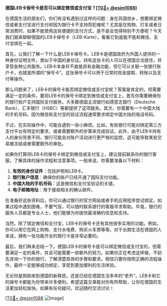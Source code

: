 **德国LEB卡保号卡是否可以绑定微信或支付宝？[[TG💪+ @esim1088](https://t.me/s/esim1088)]**

在德国生活的朋友们，你们有没有遇到过这样的问题：身在异国他乡，想要绑定微信或者支付宝进行支付却因为银行卡不支持而犯难呢？尤其是在购物、打车或者日常消费时，如果不能使用这些便捷的支付方式，是不是会觉得特别不方便呢？今天我们就来聊聊德国的LEB卡保号卡（LEB-Karte），看看它到底能不能和微信、支付宝绑在一起。

首先，让我们了解一下什么是LEB卡保号卡。LEB卡是德国政府为外国人提供的一种身份证明文件，类似于中国的身份证。持有这张卡的人可以在德国合法居住，并享受各种公共服务。LEB卡本身并不直接具有金融功能，但它可以关联一张银行账户卡，也就是所谓的“保号卡”。这张保号卡可以用于日常的现金提取、转账以及支付等操作。

那么问题来了，LEB卡的保号卡能否绑定微信或支付宝呢？答案是肯定的，但需要满足一定的条件。要将LEB卡的保号卡绑定到微信或支付宝上，首先你需要确保你的银行账户支持国际支付服务。大多数德国主流银行如德意志银行（Deutsche Bank）、汇丰银行（HSBC）等都提供了这项服务。其次，你需要有一个中国大陆的手机号码，因为微信和支付宝的验证流程通常要求绑定中国大陆的电话号码。

不过，在实际操作中，可能会遇到一些小麻烦。比如，有些银行可能对绑定第三方支付平台有特定的要求，或者需要额外的步骤来完成验证。此外，由于LEB卡持有人的身份背景不同，银行可能会对账户活动进行更严格的监控，这可能导致某些交易被冻结或者需要额外的审批。

如果你打算将LEB卡的保号卡绑定到微信或支付宝上，建议提前联系你的银行客服，了解具体的操作流程和注意事项。一般来说，你需要准备以下材料：

1. **有效的身份证件**：包括护照和LEB卡。
2. **银行账户信息**：确保你的账户已经开通了国际支付功能。
3. **中国大陆的手机号码**：这是微信和支付宝验证的关键。
4. **电子邮箱地址**：用于接收相关的确认邮件。

在准备好这些资料后，你可以通过银行的官方网站或者手机应用程序尝试绑定。如果过程中遇到困难，不要气馁，可以随时联系银行的客服寻求帮助。毕竟，银行的服务人员都是专业人士，他们能够为你提供最准确的信息和支持。

当然，除了绑定微信和支付宝，LEB卡的保号卡还有其他很多实用的功能。例如，你可以用它在网上购物、支付水电费、购买火车票等等。对于长期生活在德国的人来说，拥有一张功能齐全的银行卡是非常必要的。

最后，我们再来总结一下。德国LEB卡的保号卡是可以绑定微信或支付宝的，但需要满足一定的条件，并且可能需要一些额外的努力。如果你正在考虑这样做，不妨先咨询一下你的银行，了解清楚具体的步骤和要求。相信只要你按照正确的流程操作，最终一定能够成功绑定，享受到更加便利的生活体验。

无论你是刚刚来到德国的新移民，还是已经在德国生活多年的“老外”，LEB卡和它的保号卡都能为你带来许多便利。希望这篇文章能对你有所帮助，让你在德国的生活更加轻松愉快。如果有任何疑问，欢迎随时交流讨论！

[[TG💪+ @esim1088](https://t.me/s/esim1088) ![Image](https://i.postimg.cc/4NQfJmqS/Snipaste-2025-05-13-00-14-12.png)]